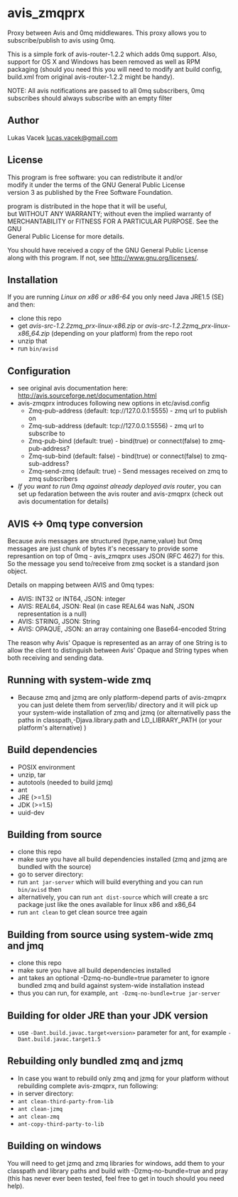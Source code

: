 avis\_zmqprx
===========

Proxy between Avis and 0mq middlewares. This proxy allows you to subscribe/publish to avis using 0mq.

This is a simple fork of avis-router-1.2.2 which adds 0mq support. Also, support for OS X and Windows has been removed as well as RPM packaging (should you need this you will need to modify ant build config, build.xml from original avis-router-1.2.2 might be handy).

NOTE: All avis notifications are passed to all 0mq subscribers, 0mq subscribes should always subscribe with an empty filter

Author
------
Lukas Vacek <lucas.vacek@gmail.com>

License
-------
This program is free software: you can redistribute it and/or  
modify it under the terms of the GNU General Public License  
version 3 as published by the Free Software Foundation.  

program is distributed in the hope that it will be useful,  
but WITHOUT ANY WARRANTY; without even the implied warranty of  
MERCHANTABILITY or FITNESS FOR A PARTICULAR PURPOSE. See the GNU  
General Public License for more details.  

You should have received a copy of the GNU General Public License  
along with this program. If not, see <http://www.gnu.org/licenses/>.  

Installation
-------------
If you are running *Linux on x86 or x86-64* you only need Java JRE1.5 (SE) and then:
* clone this repo
* get *avis-src-1.2.2zmq\_prx-linux-x86.zip* or *avis-src-1.2.2zmq\_prx-linux-x86\_64.zip* (depending on your platform) from the repo root
* unzip that
* run `bin/avisd`

Configuration
-------------
* see original avis documentation here: <http://avis.sourceforge.net/documentation.html>
* avis-zmqprx introduces following new options in etc/avisd.config
    * Zmq-pub-address (default: tcp://127.0.0.1:5555) - zmq url to publish on
    * Zmq-sub-address (default: tcp://127.0.0.1:5556) - zmq url to subscribe to
    * Zmq-pub-bind (default: true) - bind(true) or connect(false) to zmq-pub-address?
    * Zmq-sub-bind (default: false) - bind(true) or connect(false) to zmq-sub-address?
    * Zmq-send-zmq (default: true) - Send messages received on zmq to zmq subscribers
* *If you want to run 0mq against already deployed avis router*, you can set up fedaration between the avis router and avis-zmqprx (check out avis documentation for details)

AVIS <-> 0mq type conversion
-----------------------------
Because avis messages are structured (type,name,value) but 0mq messages are just chunk of bytes it's necessary to provide some represantion on top of 0mq - avis\_zmqprx uses JSON (RFC 4627) for this. So the message you send to/receive from zmq socket is a standard json object. 

Details on mapping between AVIS and 0mq types:
* AVIS: INT32 or INT64, JSON: integer
* AVIS: REAL64, JSON: Real (in case REAL64 was NaN, JSON representation is a null)
* AVIS: STRING, JSON: String
* AVIS: OPAQUE, JSON: an array containing one Base64-encoded String

The reason why Avis' Opaque is represented as an array of one String is to allow the client to distinguish between Avis' Opaque and String types when both receiving and sending data.

Running with system-wide zmq
----------------------------
* Because zmq and jzmq are only platform-depend parts of avis-zmqprx you can just delete them from server/lib/ directory and it will pick up your system-wide installation of zmq and jzmq (or alternativelly pass the paths in classpath,-Djava.library.path and LD\_LIBRARY\_PATH (or your platform's alternative) )

Build dependencies
------------------
* POSIX environment
* unzip, tar
* autotools (needed to build jzmq)
* ant
* JRE (>=1.5)
* JDK (>=1.5)
* uuid-dev

Building from source
--------------------
* clone this repo
* make sure you have all build dependencies installed (zmq and jzmq are bundled with the source)
* go to server directory:
* run `ant jar-server` which will build everything and you can run `bin/avisd` then
* alternatively, you can run `ant dist-source` which will create a src package just like the ones available for linux x86 and x86\_64
* run `ant clean` to get clean source tree again

Building from source using system-wide zmq and jmq
--------------------------------------------------
* clone this repo
* make sure you have all build dependencies installed
* ant takes an optional -Dzmq-no-bundle=true parameter to ignore bundled zmq and build against system-wide installation instead
* thus you can run, for example, `ant -Dzmq-no-bundle=true jar-server`

Building for older JRE than your JDK version
--------------------------------------------
* use `-Dant.build.javac.target<version>` parameter for ant, for example `-Dant.build.javac.target1.5`

Rebuilding only bundled zmq and jzmq
------------------------------------
* In case you want to rebuild only zmq and jzmq for your platform without rebuilding complete avis-zmqprx, run following:
* in server directory:
* `ant clean-third-party-from-lib`
* `ant clean-jzmq`
* `ant clean-zmq`
* `ant-copy-third-party-to-lib`

Building on windows
-------------------
You will need to get jzmq and zmq libraries for windows, add them to your classpath and library paths and build with -Dzmq-no-bundle=true and pray (this has never ever been tested, feel free to get in touch should you need help).
